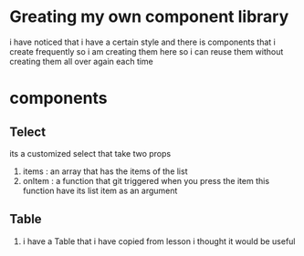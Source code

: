 # Greating my own component library

i have noticed that i have a certain style and there is components that i create frequently so i am creating them here so i can reuse them without creating them all over again each time

# components
## Telect
its a customized  select that take two props  
1. items : an array that has the items of the list
1. onItem : a function that git triggered when you press the item this function have its list item as an argument

## Table 
1. i have a Table that i have copied from lesson i thought it would be useful
